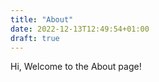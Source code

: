 ```yaml
---
title: "About"
date: 2022-12-13T12:49:54+01:00
draft: true
---
```

Hi, Welcome to the About page!


